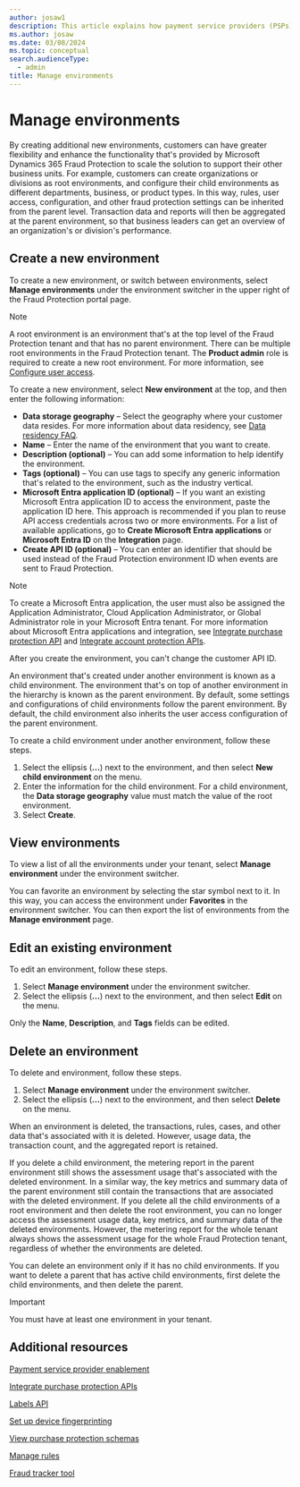 ```yaml
---
author: josaw1
description: This article explains how payment service providers (PSPs) can manage environments in Microsoft Dynamics 365 Fraud Protection.
ms.author: josaw
ms.date: 03/08/2024
ms.topic: conceptual
search.audienceType:
  - admin
title: Manage environments
---
```


# Manage environments

By creating additional new environments, customers can have greater flexibility and enhance the functionality that's provided by Microsoft Dynamics 365 Fraud Protection to scale the solution to support their other business units. For example, customers can create organizations or divisions as root environments, and configure their child environments as different departments, business, or product types. In this way, rules, user access, configuration, and other fraud protection settings can be inherited from the parent level. Transaction data and reports will then be aggregated at the parent environment, so that business leaders can get an overview of an organization's or division's performance.

## Create a new environment

To create a new environment, or switch between environments, select **Manage environments** under the environment switcher in the upper right of the Fraud Protection portal page. 

> [!NOTE]
> A root environment is an environment that's at the top level of the Fraud Protection tenant and that has no parent environment. There can be multiple root environments in the Fraud Protection tenant. The **Product admin** role is required to create a new root environment. For more information, see [Configure user access](configure-user-access.md).

To create a new environment, select **New environment** at the top, and then enter the following information: 

- **Data storage geography** – Select the geography where your customer data resides. For more information about data residency, see [Data residency FAQ](faq/data-residency-faq.md).
- **Name** – Enter the name of the environment that you want to create.
- **Description (optional)** – You can add some information to help identify the environment.
- **Tags (optional)** – You can use tags to specify any generic information that's related to the environment, such as the industry vertical.
- **Microsoft Entra application ID (optional)** – If you want an existing Microsoft Entra application ID to access the environment, paste the application ID here. This approach is recommended if you plan to reuse API access credentials across two or more environments. For a list of available applications, go to **Create Microsoft Entra applications** or **Microsoft Entra ID** on the **Integration** page.
- **Create API ID (optional)** – You can enter an identifier that should be used instead of the Fraud Protection environment ID when events are sent to Fraud Protection.

> [!NOTE]
> To create a Microsoft Entra application, the user must also be assigned the Application Administrator, Cloud Application Administrator, or Global Administrator role in your Microsoft Entra tenant. For more information about Microsoft Entra applications and integration, see [Integrate purchase protection API](integrate-real-time-api.md) and [Integrate account protection APIs](faq/data-residency-faq.md). 
>
> After you create the environment, you can't change the customer API ID.

An environment that's created under another environment is known as a child environment. The environment that's on top of another environment in the hierarchy is known as the parent environment. By default, some settings and configurations of child environments follow the parent environment. By default, the child environment also inherits the user access configuration of the parent environment. 

To create a child environment under another environment, follow these steps. 

1. Select the ellipsis (**...**) next to the environment, and then select **New child environment** on the menu. 
2. Enter the information for the child environment. For a child environment, the **Data storage geography** value must match the value of the root environment. 
3. Select **Create**.

## View environments

To view a list of all the environments under your tenant, select **Manage environment** under the environment switcher. 

You can favorite an environment by selecting the star symbol next to it. In this way, you can access the environment under **Favorites** in the environment switcher. You can then export the list of environments from the **Manage environment** page. 

## Edit an existing environment

To edit an environment, follow these steps.

1. Select **Manage environment** under the environment switcher.
2. Select the ellipsis (**...**) next to the environment, and then select **Edit** on the menu.

Only the **Name**, **Description**, and **Tags** fields can be edited. 

## Delete an environment

To delete and environment, follow these steps.

1. Select **Manage environment** under the environment switcher.
2. Select the ellipsis (**...**) next to the environment, and then select **Delete** on the menu.

When an environment is deleted, the transactions, rules, cases, and other data that's associated with it is deleted. However, usage data, the transaction count, and the aggregated report is retained. 

If you delete a child environment, the metering report in the parent environment still shows the assessment usage that's associated with the deleted environment. In a similar way, the key metrics and summary data of the parent environment still contain the transactions that are associated with the deleted environment. If you delete all the child environments of a root environment and then delete the root environment, you can no longer access the assessment usage data, key metrics, and summary data of the deleted environments. However, the metering report for the whole tenant always shows the assessment usage for the whole Fraud Protection tenant, regardless of whether the environments are deleted.

You can delete an environment only if it has no child environments. If you want to delete a parent that has active child environments, first delete the child environments, and then delete the parent.

> [!IMPORTANT]
> You must have at least one environment in your tenant.

## Additional resources

[Payment service provider enablement](psp-overview.md)

[Integrate purchase protection APIs](integrate-real-time-api.md)

[Labels API](labels-api.md)

[Set up device fingerprinting](device-fingerprinting.md)

[View purchase protection schemas](view-purchase-protection-schemas.md)

[Manage rules](rules.md)

[Fraud tracker tool](fraud-tracker.md)
